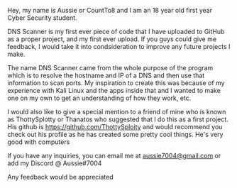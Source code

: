 Hey, my name is Aussie or CountTo8 and I am an 18 year old first year Cyber Security student.

DNS Scanner is my first ever piece of code that I have uploaded to GitHub as a proper project, and my first ever upload. If you guys could give me feedback, I would take it into condsideration to improve any future projects I make.

The name DNS Scanner came from the whole purpose of the program which is to resolve the hostname and IP of a DNS and then use that information to scan ports. My inspiration to create this was because of my experience with Kali Linux and the apps inside that and I wanted to make one on my own to get an understanding of how they work, etc.

I would also like to give a special mention to a friend of mine who is known as ThottySplotty or Thanatos who suggested that I do this as a first project. His github is https://github.com/ThottySploity and would recommend you check out his profile as he has created some pretty cool things. He's very good with computers

If you have any inquiries, you can email me at aussie7004@gmail.com or add my Discord @ Aussie#7004

Any feedback would be appreciated
